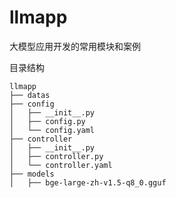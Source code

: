 # llmapp
大模型应用开发的常用模块和案例

目录结构


```
llmapp
├── datas
├── config
│   ├── __init__.py
│   ├── config.py
│   └── config.yaml
├── controller
│   ├── __init__.py
│   ├── controller.py
│   └── controller.yaml
├── models
│   ├── bge-large-zh-v1.5-q8_0.gguf
```